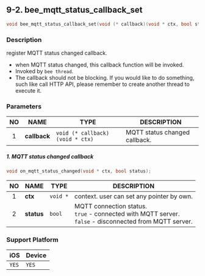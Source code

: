 ## 9-2. bee_mqtt_status_callback_set

```c
void bee_mqtt_status_callback_set(void (* callback)(void * ctx, bool status));
```

### Description

register MQTT status changed callback.

* when MQTT status changed, this callback function will be invoked.
* Invoked by `bee thread`.
* The callback should not be blocking. If you would like to do something, such like call HTTP API, please remember to create another thread to execute it.

### Parameters

| NO | NAME | TYPE | DESCRIPTION |
| :---: | --- | --- | --- |
| 1 | **callback** | `void (* callback)(void * ctx)` | MQTT status changed callback. |

##### 1. MQTT status changed callback

```c
void on_mqtt_status_changed(void * ctx, bool status);
```
| NO | NAME | TYPE | DESCRIPTION |
| :---: | --- | --- | --- |
| 1 | **ctx** | `void *` | context. user can set any pointer by own. |
| 2 | **status** | `bool` | MQTT connection status.<br> `true` - connected with MQTT server.<br> `false` - disconnected from MQTT server. |

### Support Platform

| iOS | Device |
| --- | --- |
| `YES` | `YES` |
